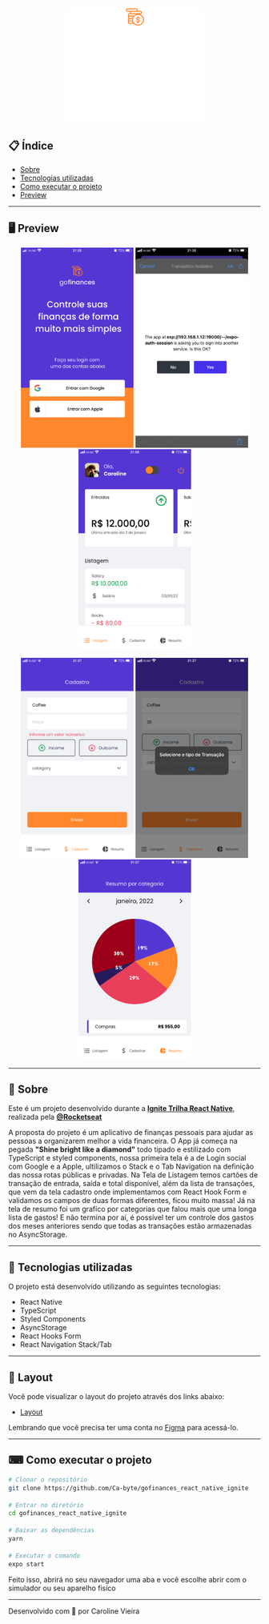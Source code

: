 <p align="center">
  <img src="https://github.com/Ca-byte/gofinances_react_native_ignite/blob/main/logo.png">
</p>

## 📋 Índice

- [Sobre](#-Sobre)
- [Tecnologias utilizadas](#-Tecnologias-utilizadas)
- [Como executar o projeto](#-Como-executar-o-projeto)
- [Preview](#-Preview)

---

## 🖥 Preview 

<p align="center">
  <img height= "400" src="https://github.com/Ca-byte/gofinances_react_native_ignite/blob/main/login.PNG" alt="Login Social">
  <img height= "400" src="https://github.com/Ca-byte/gofinances_react_native_ignite/blob/main/Authlogin.PNG" alt="Auth Login">
  <img height= "400" src="https://github.com/Ca-byte/gofinances_react_native_ignite/blob/main/dashboard.PNG" alt="Dashboard">
</p>
<p align="center">
  <img height= "400" src="https://github.com/Ca-byte/gofinances_react_native_ignite/blob/main/register.PNG" alt="Register validation">
  <img height= "400" src="https://github.com/Ca-byte/gofinances_react_native_ignite/blob/main/registerValidation.PNG" alt="Register Validation 2">
  <img height= "400" src="https://github.com/Ca-byte/gofinances_react_native_ignite/blob/main/graphic.PNG" alt="Graphic">
</p>

---

## 📖 Sobre 

Este é um projeto desenvolvido durante a **[Ignite Trilha React Native](https://www.rocketseat.com.br/)**, realizada pela **[@Rocketseat](https://github.com/Rocketseat)** 

A proposta do projeto é um aplicativo de finanças pessoais para ajudar as pessoas a organizarem melhor a vida financeira.
O App já começa na pegada **"Shine bright like a diamond"** todo tipado e estilizado com TypeScript e styled components, nossa primeira tela é a de Login social com Google e a Apple, ultilizamos o Stack e o Tab Navigation na definição das nossa rotas públicas e privadas. Na Tela de Listagem temos cartões de transação de entrada, saída e total disponível, além da lista de transações, que vem da tela cadastro onde implementamos com React Hook Form e validamos os campos de duas formas diferentes, ficou muito massa! Já na tela de resumo foi um grafíco por categorias que falou mais que uma longa lista de gastos! E não termina por aí, é possível ter um controle dos gastos dos meses anteriores sendo que todas as transações estão armazenadas no AsyncStorage.

--- 

## 🚀 Tecnologias utilizadas

O projeto está desenvolvido utilizando as seguintes tecnologias:

- React Native
- TypeScript
- Styled Components
- AsyncStorage
- React Hooks Form
- React Navigation Stack/Tab

--- 
## 🔖 Layout

Você pode visualizar o layout do projeto através dos links abaixo:

- [Layout](https://www.figma.com/file/joEjvBzcmwT6aiZA5obKBR/GoFinances-Ignite-(Copy)?node-id=39329%3A1625) 

Lembrando que você precisa ter uma conta no [Figma](http://figma.com/) para acessá-lo.

---

## ⌨ Como executar o projeto

```bash
# Clonar o repositório
git clone https://github.com/Ca-byte/gofinances_react_native_ignite

# Entrar no diretório
cd gofinances_react_native_ignite

# Baixar as dependências
yarn

# Executar o comando
expo start
```

Feito isso, abrirá no seu navegador uma aba e você escolhe abrir com o simulador ou seu aparelho fisíco

---


Desenvolvido com 💜 por Caroline Vieira

